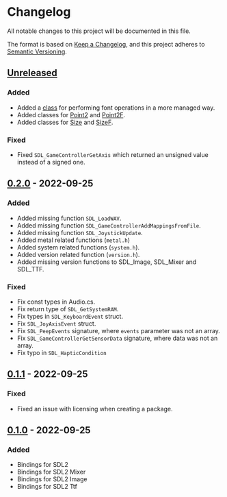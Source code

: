 ﻿# Changelog
All notable changes to this project will be documented in this file.

The format is based on [Keep a Changelog](https://keepachangelog.com/en/1.0.0/),
and this project adheres to [Semantic Versioning](https://semver.org/spec/v2.0.0.html).

## [Unreleased]

### Added
- Added a [class](SDLTooSharp/Managed/Font/Font.cs) for performing font operations in a more managed way.
- Added classes for [Point2](SDLTooSharp/Managed/Common/Point2.cs) and [Point2F](SDLTooSharp/Managed/Common/Point2.cs).
- Added classes for [Size](SDLTooSharp/Managed/Common/Size.cs) and [SizeF](SDLTooSharp/Managed/Common/Size.cs).

### Fixed
- Fixed `SDL_GameControllerGetAxis` which returned an unsigned value instead of a signed one. 

## [0.2.0] - 2022-09-25
### Added
- Added missing function `SDL_LoadWAV`.
- Added missing function `SDL_GameControllerAddMappingsFromFile`.
- Added missing function `SDL_JoystickUpdate`.
- Added metal related functions (`metal.h`)
- Added system related functions (`system.h`).
- Added version related function (`version.h`).
- Added missing version functions to SDL_Image, SDL_Mixer and SDL_TTF.

### Fixed
- Fix const types in Audio.cs.
- Fix return type of `SDL_GetSystemRAM`.
- Fix types in `SDL_KeyboardEvent` struct.
- Fix `SDL_JoyAxisEvent` struct.
- Fix `SDL_PeepEvents` signature, where `events` parameter was not an array.
- Fix `SDL_GameControllerGetSensorData` signature, where data was not an array.
- Fix typo in `SDL_HapticCondition`

## [0.1.1] - 2022-09-25
### Fixed
- Fixed an issue with licensing when creating a package. 

## [0.1.0] - 2022-09-25
### Added
- Bindings for SDL2
- Bindings for SDL2 Mixer
- Bindings for SDL2 Image
- Bindings for SDL2 Ttf

[Unreleased]: https://github.com/MisterIcy/SDLTooSharp/compare/v0.2.0...HEAD
[0.2.0]: https://github.com/MisterIcy/SDLTooSharp/compare/v0.1.1...v0.2.0
[0.1.1]: https://github.com/MisterIcy/SDLTooSharp/compare/v0.1.0...v0.1.1
[0.1.0]: https://github.com/MisterIcy/SDLTooSharp/releases/tag/v0.1.0